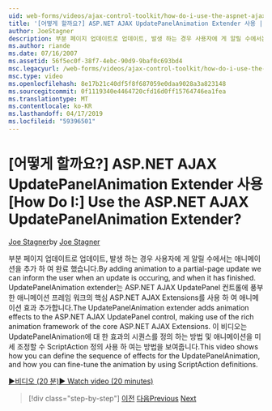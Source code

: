 ```yaml
---
uid: web-forms/videos/ajax-control-toolkit/how-do-i-use-the-aspnet-ajax-updatepanelanimation-extender
title: '[어떻게 할까요?] ASP.NET AJAX UpdatePanelAnimation Extender 사용 | Microsoft 문서'
author: JoeStagner
description: 부분 페이지 업데이트로 업데이트, 발생 하는 경우 사용자에 게 알릴 수에서는 애니메이션을 추가 하 여 완료 했습니다. UpdatePanelAnimation extender는 중...
ms.author: riande
ms.date: 07/16/2007
ms.assetid: 56f5ec0f-38f7-4ebc-90d9-9baf0c693bd4
msc.legacyurl: /web-forms/videos/ajax-control-toolkit/how-do-i-use-the-aspnet-ajax-updatepanelanimation-extender
msc.type: video
ms.openlocfilehash: 8e17b21c40df5f8f687059e0daa9028a3a823148
ms.sourcegitcommit: 0f1119340e4464720cfd16d0ff15764746ea1fea
ms.translationtype: MT
ms.contentlocale: ko-KR
ms.lasthandoff: 04/17/2019
ms.locfileid: "59396501"
---
```

# <a name="how-do-i-use-the-aspnet-ajax-updatepanelanimation-extender"></a><span data-ttu-id="fedf2-105">[어떻게 할까요?] ASP.NET AJAX UpdatePanelAnimation Extender 사용</span><span class="sxs-lookup"><span data-stu-id="fedf2-105">[How Do I:] Use the ASP.NET AJAX UpdatePanelAnimation Extender?</span></span>

<span data-ttu-id="fedf2-106">[Joe Stagner](https://github.com/JoeStagner)</span><span class="sxs-lookup"><span data-stu-id="fedf2-106">by [Joe Stagner](https://github.com/JoeStagner)</span></span>

<span data-ttu-id="fedf2-107">부분 페이지 업데이트로 업데이트, 발생 하는 경우 사용자에 게 알릴 수에서는 애니메이션을 추가 하 여 완료 했습니다.</span><span class="sxs-lookup"><span data-stu-id="fedf2-107">By adding animation to a partial-page update we can inform the user when an update is occuring, and when it has finished.</span></span> <span data-ttu-id="fedf2-108">UpdatePanelAnimation extender는 ASP.NET AJAX UpdatePanel 컨트롤에 풍부한 애니메이션 프레임 워크의 핵심 ASP.NET AJAX Extensions를 사용 하 여 애니메이션 효과 추가합니다.</span><span class="sxs-lookup"><span data-stu-id="fedf2-108">The UpdatePanelAnimation extender adds animation effects to the ASP.NET AJAX UpdatePanel control, making use of the rich animation framework of the core ASP.NET AJAX Extensions.</span></span> <span data-ttu-id="fedf2-109">이 비디오는 UpdatePanelAnimation에 대 한 효과의 시퀀스를 정의 하는 방법 및 애니메이션을 미세 조정할 수 ScriptAction 정의 사용 하 여는 방법을 보여줍니다.</span><span class="sxs-lookup"><span data-stu-id="fedf2-109">This video shows how you can define the sequence of effects for the UpdatePanelAnimation, and how you can fine-tune the animation by using ScriptAction definitions.</span></span>

[<span data-ttu-id="fedf2-110">&#9654;비디오 (20 분)</span><span class="sxs-lookup"><span data-stu-id="fedf2-110">&#9654; Watch video (20 minutes)</span></span>](https://channel9.msdn.com/Blogs/ASP-NET-Site-Videos/how-do-i-use-the-aspnet-ajax-updatepanelanimation-extender)

> [!div class="step-by-step"]
> <span data-ttu-id="fedf2-111">[이전](how-do-i-use-the-aspnet-ajax-slideshow-extender.md)
> [다음](how-do-i-the-ajax-toolkit-reorder-control.md)</span><span class="sxs-lookup"><span data-stu-id="fedf2-111">[Previous](how-do-i-use-the-aspnet-ajax-slideshow-extender.md)
[Next](how-do-i-the-ajax-toolkit-reorder-control.md)</span></span>
